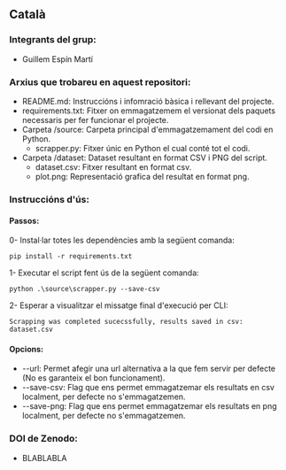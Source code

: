 ## Català

### Integrants del grup:
- Guillem Espín Martí

### Arxius que trobareu en aquest repositori:
- README.md: Instruccións i infomració bàsica i rellevant del projecte.
- requirements.txt: Fitxer on emmagatzemem el versionat dels paquets necessaris per fer funcionar el projecte.
- Carpeta /source: Carpeta principal d'emmagatzemament del codi en Python.
  - scrapper.py: Fitxer únic en Python el cual conté tot el codi.
- Carpeta /dataset: Dataset resultant en format CSV i PNG del script.
  - dataset.csv: Fitxer resultant en format csv.
  - plot.png: Representació grafica del resultat en format png.



### Instruccións d'ús:
#### Passos:
0- Instal·lar totes les dependències amb la següent comanda:
```
pip install -r requirements.txt
```
1- Executar el script fent ús de la següent comanda:
```
python .\source\scrapper.py --save-csv
```
2- Esperar a visualitzar el missatge final d'execució per CLI:
```
Scrapping was completed sucecssfully, results saved in csv: dataset.csv
```
#### Opcions:
* --url: Permet afegir una url alternativa a la que fem servir per defecte (No es garanteix el bon funcionament).
* --save-csv: Flag que ens permet emmagatzemar els resultats en csv localment, per defecte no s'emmagatzemen.
* --save-png: Flag que ens permet emmagatzemar els resultats en png localment, per defecte no s'emmagatzemen.

### DOI de Zenodo:
- BLABLABLA
